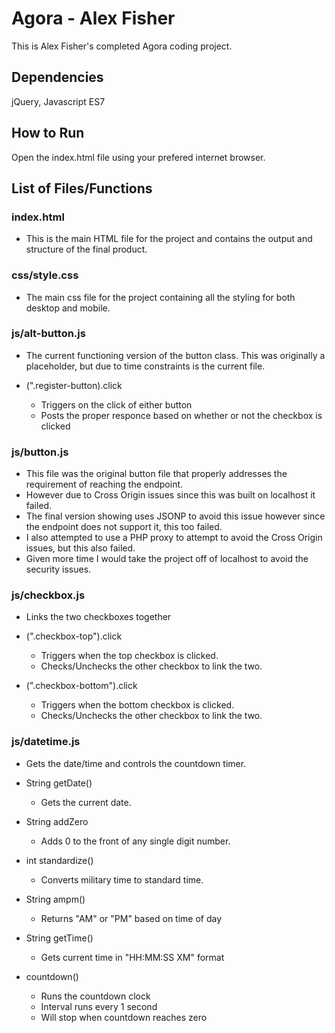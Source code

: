 # Agora - Alex Fisher

This is Alex Fisher's completed Agora coding project.

## Dependencies

jQuery, Javascript ES7

## How to Run

Open the index.html file using your prefered internet browser.

## List of Files/Functions

### index.html

- This is the main HTML file for the project and contains the output and structure of the final product.

### css/style.css

- The main css file for the project containing all the styling for both desktop and mobile.

### js/alt-button.js

- The current functioning version of the button class. This was originally a placeholder, but due to time constraints is the current file.

- (".register-button).click
	- Triggers on the click of either button
	- Posts the proper responce based on whether or not the checkbox is clicked

### js/button.js

- This file was the original button file that properly addresses the requirement of reaching the endpoint.
- However due to Cross Origin issues since this was built on localhost it failed.
- The final version showing uses JSONP to avoid this issue however since the endpoint does not support it, this too failed.
- I also attempted to use a PHP proxy to attempt to avoid the Cross Origin issues, but this also failed.
- Given more time I would take the project off of localhost to avoid the security issues.

### js/checkbox.js

- Links the two checkboxes together

- (".checkbox-top").click
	- Triggers when the top checkbox is clicked.
	- Checks/Unchecks the other checkbox to link the two.
	
- (".checkbox-bottom").click
	- Triggers when the bottom checkbox is clicked.
	- Checks/Unchecks the other checkbox to link the two.


### js/datetime.js

- Gets the date/time and controls the countdown timer.

- String getDate()
	- Gets the current date.
	
- String addZero
	- Adds 0 to the front of any single digit number.
	
- int standardize()
	- Converts military time to standard time.
	
- String ampm()
	- Returns "AM" or "PM" based on time of day
	
- String getTime()
	- Gets current time in "HH:MM:SS XM" format
	
- countdown()
	- Runs the countdown clock
	- Interval runs every 1 second
	- Will stop when countdown reaches zero